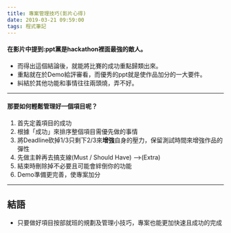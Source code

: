 ```yaml
---
title: 專案管理技巧(影片心得)
date: 2019-03-21 09:59:00
tags: 程式筆記
---
```

#### **在影片中提到:ppt黨是hackathon裡面最強的敵人。**

* 而得出這個結論後，就能將比賽的成功重點歸類出來。
* 重點就在於Demo給評審看，而優秀的ppt就是使作品加分的一大要件。
* 糾結於其他功能和事情往往兩頭燒，弄不好。
---
#### **那要如何輕鬆管理好一個項目呢？**

1. 首先定義項目的成功
2. 根據「成功」來排序整個項目需優先做的事情
3. 將Deadline砍掉1/3只剩下2/3來**增強**自身的壓力，保留測試時間來增強作品的彈性
4. 先做主幹再去搞支線(Must / Should Have) -->(Extra)
5. 結束時刪除掉不必要且可能會絆倒你的功能
6. Demo準備更完善，使專案加分
---
## **結語**
* 只要做好項目按部就班的規劃及管理小技巧，專案也能更加快速且成功的完成